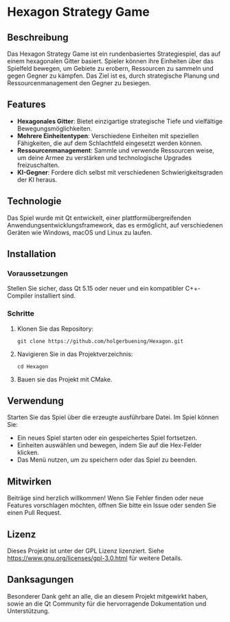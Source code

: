 # Hexagon Strategy Game

## Beschreibung

Das Hexagon Strategy Game ist ein rundenbasiertes Strategiespiel, das auf einem hexagonalen Gitter basiert. Spieler können ihre Einheiten über das Spielfeld bewegen, um Gebiete zu erobern, Ressourcen zu sammeln und gegen Gegner zu kämpfen. Das Ziel ist es, durch strategische Planung und Ressourcenmanagement den Gegner zu besiegen.

## Features

- **Hexagonales Gitter**: Bietet einzigartige strategische Tiefe und vielfältige Bewegungsmöglichkeiten.
- **Mehrere Einheitentypen**: Verschiedene Einheiten mit speziellen Fähigkeiten, die auf dem Schlachtfeld eingesetzt werden können.
- **Ressourcenmanagement**: Sammle und verwende Ressourcen weise, um deine Armee zu verstärken und technologische Upgrades freizuschalten.
- **KI-Gegner**: Fordere dich selbst mit verschiedenen Schwierigkeitsgraden der KI heraus.

## Technologie

Das Spiel wurde mit Qt entwickelt, einer plattformübergreifenden Anwendungsentwicklungsframework, das es ermöglicht, auf verschiedenen Geräten wie Windows, macOS und Linux zu laufen.

## Installation

### Voraussetzungen

Stellen Sie sicher, dass Qt 5.15 oder neuer und ein kompatibler C++-Compiler installiert sind. 

### Schritte

1. Klonen Sie das Repository:
   ```
   git clone https://github.com/holgerbuening/Hexagon.git
   ```
2. Navigieren Sie in das Projektverzeichnis:
   ```
   cd Hexagon
   ```
3. Bauen sie das Projekt mit CMake.

## Verwendung

Starten Sie das Spiel über die erzeugte ausführbare Datei. Im Spiel können Sie:

- Ein neues Spiel starten oder ein gespeichertes Spiel fortsetzen.
- Einheiten auswählen und bewegen, indem Sie auf die Hex-Felder klicken.
- Das Menü nutzen, um zu speichern oder das Spiel zu beenden.

## Mitwirken

Beiträge sind herzlich willkommen! Wenn Sie Fehler finden oder neue Features vorschlagen möchten, öffnen Sie bitte ein Issue oder senden Sie einen Pull Request.

## Lizenz

Dieses Projekt ist unter der GPL Lizenz lizenziert. Siehe https://www.gnu.org/licenses/gpl-3.0.html für weitere Details.

## Danksagungen

Besonderer Dank geht an alle, die an diesem Projekt mitgewirkt haben, sowie an die Qt Community für die hervorragende Dokumentation und Unterstützung.
